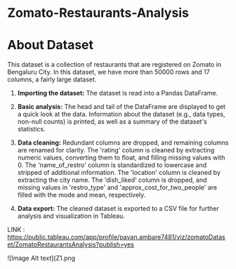 # Zomato-Restaurants-Analysis

# About Dataset
This dataset is a collection of restaurants that are registered on Zomato in Bengaluru City. In this dataset, we have more than 50000 rows and 17 columns, a fairly large dataset. 

1. **Importing the dataset:** The dataset is read into a Pandas DataFrame.

2. **Basic analysis:** The head and tail of the DataFrame are displayed to get a quick look at the data. Information about the dataset (e.g., data types, non-null counts) is printed, as well as a summary of the dataset's statistics.

3. **Data cleaning:** Redundant columns are dropped, and remaining columns are renamed for clarity. The 'rating' column is cleaned by extracting numeric values, converting them to float, and filling missing values with 0. The 'name_of_restro' column is standardized to lowercase and stripped of additional information. The 'location' column is cleaned by extracting the city name. The 'dish_liked' column is dropped, and missing values in 'restro_type' and 'approx_cost_for_two_people' are filled with the mode and mean, respectively.

4. **Data export:** The cleaned dataset is exported to a CSV file for further analysis and visualization in Tableau.

LINK : https://public.tableau.com/app/profile/pavan.ambare7481/viz/zomatoDataset/ZomatoRestaurantsAnalysis?publish=yes

![Image Alt text](Z1.png


